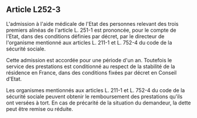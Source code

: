 ## Article L252-3

L'admission à l'aide médicale de l'Etat des personnes relevant des trois premiers alinéas de l'article L.
251-1 est prononcée, pour le compte de l'Etat, dans des conditions définies par décret, par le directeur de
l'organisme mentionné aux articles L. 211-1 et L. 752-4 du code de la sécurité sociale.

Cette admission est accordée pour une période d'un an. Toutefois le service des prestations est conditionné
au respect de la stabilité de la résidence en France, dans des conditions fixées par décret en Conseil d'Etat.

Les organismes mentionnés aux articles L. 211-1 et L. 752-4 du code de la sécurité sociale peuvent obtenir le
remboursement des prestations qu'ils ont versées à tort. En cas de précarité de la situation du demandeur, la
dette peut être remise ou réduite.

